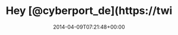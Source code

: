 ---
retweeted: false
source: <a href="http://www.myplume.com/" rel="nofollow">Plume for Android</a>
entities:
  hashtags: []
  symbols: []
  user_mentions:
  - name: Cyberport GmbH
    screen_name: cyberport_de
    indices:
    - '4'
    - '17'
    id_str: '36617408'
    id: '36617408'
  urls: []
display_text_range:
- '0'
- '137'
favorite_count: '0'
id_str: '453794894197555200'
truncated: false
retweet_count: '0'
id: '453794894197555200'
created_at: Wed Apr 09 07:21:48 +0000 2014
favorited: false
full_text: Hey [@cyberport_de](https://twitter.com/cyberport_de), die Kopfhörer meines
  Samsungs sterben gerade an Kabelbruch. Hab noch Garantie - kann ich die im Laden
  direkt tauschen?
lang: de
tags:
- pesos:twitter
date: '2014-04-09T07:21:48+00:00'
src: https://twitter.com/bascht/status/453794894197555200
original_url: https://twitter.com/bascht/status/453794894197555200
type: twitter_tweet
text: Hey [@cyberport_de](https://twitter.com/cyberport_de), die Kopfhörer meines
  Samsungs sterben gerade an Kabelbruch. Hab noch Garantie - kann ich die im Laden
  direkt tauschen?
title: Hey [@cyberport_de](https://twi

---